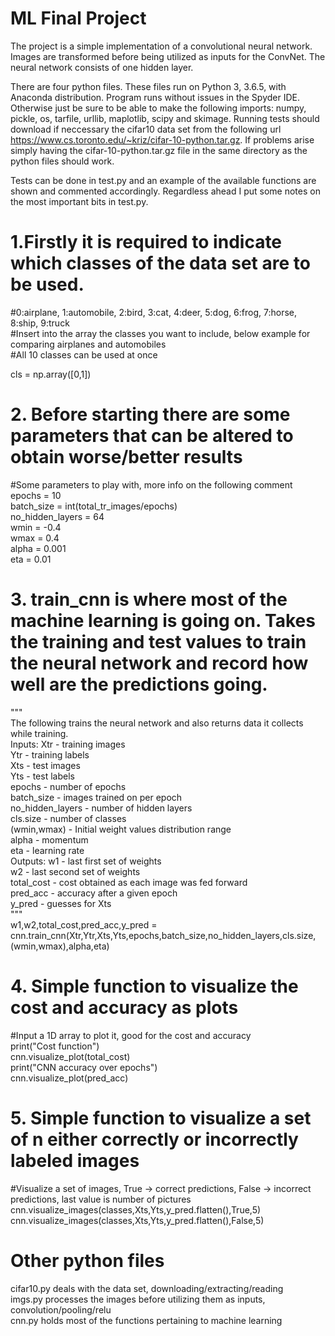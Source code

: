 # ML Final Project
The project is a simple implementation of a convolutional neural network. Images are transformed before being utilized as inputs for the ConvNet. The neural network consists of one hidden layer. 

There are four python files. These files run on Python 3, 3.6.5, with Anaconda distribution. Program runs without issues in the Spyder IDE. Otherwise just be sure to be able to make the following imports: numpy, pickle, os, tarfile, urllib, maplotlib, scipy and skimage. Running tests should download if neccessary the cifar10 data set from the following url https://www.cs.toronto.edu/~kriz/cifar-10-python.tar.gz. If problems arise simply having the cifar-10-python.tar.gz file in the same directory as the python files should work. 

Tests can be done in test.py and an example of the available functions are shown and commented accordingly. Regardless ahead I put some notes on the most important bits in test.py.

# 1.Firstly it is required to indicate which classes of the data set are to be used.

#0:airplane, 1:automobile, 2:bird, 3:cat, 4:deer, 5:dog, 6:frog, 7:horse, 8:ship, 9:truck <br>
#Insert into the array the classes you want to include, below example for comparing airplanes and automobiles  <br>
#All 10 classes can be used at once 

cls = np.array([0,1])

# 2. Before starting there are some parameters that can be altered to obtain worse/better results

#Some parameters to play with, more info on the following comment <br>
epochs = 10 <br>
batch_size = int(total_tr_images/epochs) <br>
no_hidden_layers = 64 <br>
wmin = -0.4 <br>
wmax = 0.4 <br>
alpha = 0.001 <br>
eta = 0.01

# 3. train_cnn is where most of the machine learning is going on. Takes the training and test values to train the neural network and record how well are the predictions going. 

""" <br>
The following trains the neural network and also returns data it collects while training. <br>
Inputs: Xtr - training images <br>
        Ytr - training labels <br>
        Xts - test images <br>
        Yts - test labels <br>
        epochs - number of epochs <br>
        batch_size - images trained on per epoch <br>
        no_hidden_layers - number of hidden layers <br>
        cls.size - number of classes <br>
        (wmin,wmax) - Initial weight values distribution range  <br>
        alpha - momentum <br>
        eta - learning rate <br>
Outputs: w1 - last first set of weights <br>
         w2 - last second set of weights <br>
         total_cost - cost obtained as each image was fed forward <br>
         pred_acc - accuracy after a given epoch <br>
         y_pred - guesses for Xts <br>
""" <br>
w1,w2,total_cost,pred_acc,y_pred = cnn.train_cnn(Xtr,Ytr,Xts,Yts,epochs,batch_size,no_hidden_layers,cls.size,(wmin,wmax),alpha,eta)

# 4. Simple function to visualize the cost and accuracy as plots

#Input a 1D array to plot it, good for the cost and accuracy <br>
print("Cost function") <br>
cnn.visualize_plot(total_cost) <br>
print("CNN accuracy over epochs") <br>
cnn.visualize_plot(pred_acc)

# 5. Simple function to visualize a set of n either correctly or incorrectly labeled images

#Visualize a set of images, True -> correct predictions, False -> incorrect predictions, last value is number of pictures <br>
cnn.visualize_images(classes,Xts,Yts,y_pred.flatten(),True,5) <br>
cnn.visualize_images(classes,Xts,Yts,y_pred.flatten(),False,5)

# Other python files
cifar10.py deals with the data set, downloading/extracting/reading <br>
imgs.py processes the images before utilizing them as inputs, convolution/pooling/relu <br>
cnn.py holds most of the functions pertaining to machine learning
